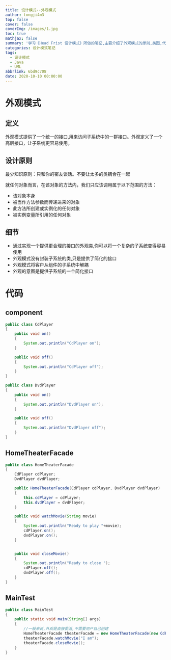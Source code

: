```yaml
---
title: 设计模式--外观模式
author: tongji4m3
top: false
cover: false
coverImg: /images/1.jpg
toc: true
mathjax: false
summary: '学习《Head Frist 设计模式》所做的笔记,主要介绍了外观模式的原则,类图,代码实现。'
categories: 设计模式笔记
tags:
  - 设计模式
  - Java
  - UML
abbrlink: 6bd9c708
date: 2020-10-10 00:00:00
---
```


# 外观模式

## 定义

外观模式提供了一个统一的接口,用来访问子系统中的一群接口。外观定义了一个高层接口，让子系统更容易使用。

## 设计原则

最少知识原则：只和你的密友谈话。不要让太多的类耦合在一起

就任何对象而言，在该对象的方法内，我们只应该调用属于以下范围的方法：

+ 该对象本身
+ 被当作方法参数而传递进来的对象
+ 此方法所创建或实例化的任何对象
+ 被实例变量所引用的任何对象

## 细节

+ 通过实现一个提供更合理的接口的外观类,你可以将一个复杂的子系统变得容易使用
+ 外观模式没有封装子系统的类,只是提供了简化的接口
+ 外观模式将客户从组件的子系统中解耦
+ 外观的意图是提供子系统的一个简化接口

# 代码

## component

```java
public class CdPlayer
{
    public void on()
    {
        System.out.println("CdPlayer on");
    }

    public void off()
    {
        System.out.println("CdPlayer off");
    }
}
```

```java
public class DvdPlayer
{
    public void on()
    {
        System.out.println("DvdPlayer on");
    }

    public void off()
    {
        System.out.println("DvdPlayer off");
    }
}
```

## HomeTheaterFacade
```java
public class HomeTheaterFacade
{
    CdPlayer cdPlayer;
    DvdPlayer dvdPlayer;

    public HomeTheaterFacade(CdPlayer cdPlayer, DvdPlayer dvdPlayer)
    {
        this.cdPlayer = cdPlayer;
        this.dvdPlayer = dvdPlayer;
    }

    public void watchMovie(String movie)
    {
        System.out.println("Ready to play "+movie);
        cdPlayer.on();
        dvdPlayer.on();
    }


    public void closeMovie()
    {
        System.out.println("Ready to close ");
        cdPlayer.off();
        dvdPlayer.off();
    }
}
```

## MainTest
```java
public class MainTest
{
    public static void main(String[] args)
    {
        //一般来说,外观是直接委派,不需要用户自己创建
        HomeTheaterFacade theaterFacade = new HomeTheaterFacade(new CdPlayer(), new DvdPlayer());
        theaterFacade.watchMovie("I am");
        theaterFacade.closeMovie();
    }
}
```